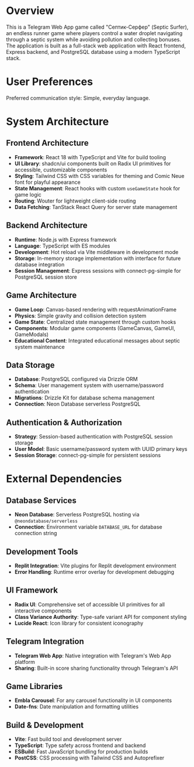 # Overview

This is a Telegram Web App game called "Септик-Серфер" (Septic Surfer), an endless runner game where players control a water droplet navigating through a septic system while avoiding pollution and collecting bonuses. The application is built as a full-stack web application with React frontend, Express backend, and PostgreSQL database using a modern TypeScript stack.

# User Preferences

Preferred communication style: Simple, everyday language.

# System Architecture

## Frontend Architecture
- **Framework**: React 18 with TypeScript and Vite for build tooling
- **UI Library**: shadcn/ui components built on Radix UI primitives for accessible, customizable components
- **Styling**: Tailwind CSS with CSS variables for theming and Comic Neue font for playful appearance
- **State Management**: React hooks with custom `useGameState` hook for game logic
- **Routing**: Wouter for lightweight client-side routing
- **Data Fetching**: TanStack React Query for server state management

## Backend Architecture
- **Runtime**: Node.js with Express framework
- **Language**: TypeScript with ES modules
- **Development**: Hot reload via Vite middleware in development mode
- **Storage**: In-memory storage implementation with interface for future database integration
- **Session Management**: Express sessions with connect-pg-simple for PostgreSQL session store

## Game Architecture
- **Game Loop**: Canvas-based rendering with requestAnimationFrame
- **Physics**: Simple gravity and collision detection system
- **Game State**: Centralized state management through custom hooks
- **Components**: Modular game components (GameCanvas, GameUI, GameModals)
- **Educational Content**: Integrated educational messages about septic system maintenance

## Data Storage
- **Database**: PostgreSQL configured via Drizzle ORM
- **Schema**: User management system with username/password authentication
- **Migrations**: Drizzle Kit for database schema management
- **Connection**: Neon Database serverless PostgreSQL

## Authentication & Authorization
- **Strategy**: Session-based authentication with PostgreSQL session storage
- **User Model**: Basic username/password system with UUID primary keys
- **Session Storage**: connect-pg-simple for persistent sessions

# External Dependencies

## Database Services
- **Neon Database**: Serverless PostgreSQL hosting via `@neondatabase/serverless`
- **Connection**: Environment variable `DATABASE_URL` for database connection string

## Development Tools
- **Replit Integration**: Vite plugins for Replit development environment
- **Error Handling**: Runtime error overlay for development debugging

## UI Framework
- **Radix UI**: Comprehensive set of accessible UI primitives for all interactive components
- **Class Variance Authority**: Type-safe variant API for component styling
- **Lucide React**: Icon library for consistent iconography

## Telegram Integration
- **Telegram Web App**: Native integration with Telegram's Web App platform
- **Sharing**: Built-in score sharing functionality through Telegram's API

## Game Libraries
- **Embla Carousel**: For any carousel functionality in UI components
- **Date-fns**: Date manipulation and formatting utilities

## Build & Development
- **Vite**: Fast build tool and development server
- **TypeScript**: Type safety across frontend and backend
- **ESBuild**: Fast JavaScript bundling for production builds
- **PostCSS**: CSS processing with Tailwind CSS and Autoprefixer